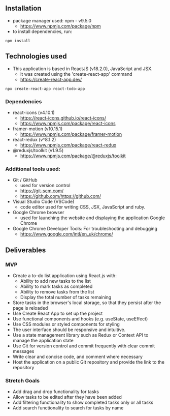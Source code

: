 ## Installation

- package manager used: npm - v9.5.0
  - https://www.npmjs.com/package/npm
- to install dependencies, run:

```terminal
npm install
```

## Technologies used

- This application is based in ReactJS (v18.2.0), JavaScript and JSX.
  - it was created using the 'create-react-app' command
  - https://create-react-app.dev/

```terminal
npx create-react-app react-todo-app
```

### Dependencies

- react-icons (v4.10.1)
  - https://react-icons.github.io/react-icons/
  - https://www.npmjs.com/package/react-icons
- framer-motion (v10.15.1)
  - https://www.npmjs.com/package/framer-motion
- react-redux (v^8.1.2)
  - https://www.npmjs.com/package/react-redux
- @reduxjs/toolkit (v1.9.5)
  - https://www.npmjs.com/package/@reduxjs/toolkit

### Additional tools used:

- Git / GitHub
  - used for version control
  - https://git-scm.com/
  - https://github.com/https://github.com/
- Visual Studio Code (VSCode)
  - code editor used for writing CSS, JSX, JavaScript and ruby.
- Google Chrome browser
  - used for launching the website and displaying the application Google Chrome
- Google Chrome Developer Tools: For troubleshooting and debugging
  - https://www.google.com/intl/en_uk/chrome/

## Deliverables

### MVP

- Create a to-do list application using React.js with:
  - Ability to add new tasks to the list
  - Ability to mark tasks as completed
  - Ability to remove tasks from the list
  - Display the total number of tasks remaining
- Store tasks in the browser's local storage, so that they persist after the page is reloaded
- Use Create React App to set up the project
- Use functional components and hooks (e.g. useState, useEffect)
- Use CSS modules or styled components for styling
- The user interface should be responsive and intuitive.
- Use a state management library such as Redux or Context API to manage the application state
- Use Git for version control and commit frequently with clear commit messages
- Write clear and concise code, and comment where necessary
- Host the application on a public Git repository and provide the link to the repository

### Stretch Goals

- Add drag and drop functionality for tasks
- Allow tasks to be edited after they have been added
- Add filtering functionality to show completed tasks only or all tasks
- Add search functionality to search for tasks by name
